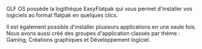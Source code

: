 GLF OS possède la logithèque EasyFlatpak qui vous permet d'installer vos logiciels au format flatpak en quelques clics.

Il est également possible d'installer plusieurs applications en une seule fois.  
Nous avons aussi créé des groupes d'application classés par thème : Gaming, Créations graphiques et Développement logiciel.
